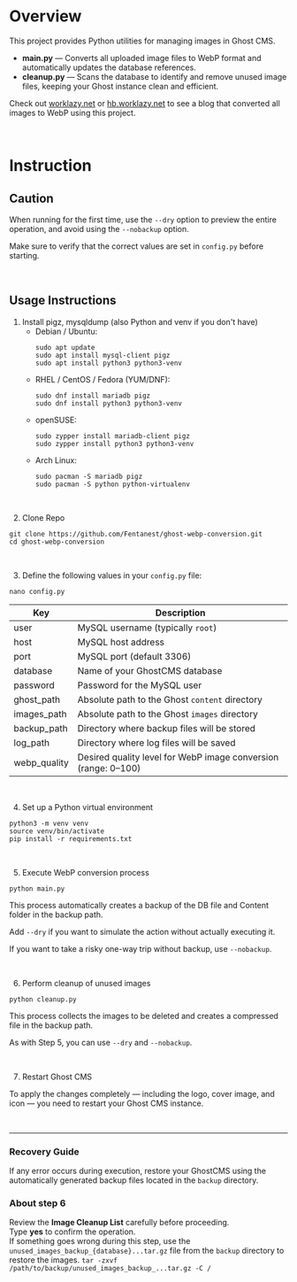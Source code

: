 # Overview

This project provides Python utilities for managing images in Ghost CMS.

- **main.py** — Converts all uploaded image files to WebP format and automatically updates the database references.
- **cleanup.py** — Scans the database to identify and remove unused image files, keeping your Ghost instance clean and efficient.

Check out [worklazy.net](https://worklazy.net) or [hb.worklazy.net](https://hb.worklazy.net) to see a blog that converted all images to WebP using this project.

<br>

# Instruction

## Caution

When running for the first time, use the `--dry﻿` option to preview the entire operation, and avoid using the `--nobackup﻿` option.

Make sure to verify that the correct values are set in `config.py﻿` before starting.

<br>

## Usage Instructions

1. Install pigz, mysqldump (also Python and venv if you don't have)
   - Debian / Ubuntu:
     ```
     sudo apt update
     sudo apt install mysql-client pigz
     sudo apt install python3 python3-venv
     ```
   - RHEL / CentOS / Fedora (YUM/DNF):
     ```
     sudo dnf install mariadb pigz
     sudo dnf install python3 python3-venv
     ```
   - openSUSE:
     ```
     sudo zypper install mariadb-client pigz
     sudo zypper install python3 python3-venv
     ```
   - Arch Linux:
     ```
     sudo pacman -S mariadb pigz
     sudo pacman -S python python-virtualenv
     ```
<br>

2. Clone Repo
```
git clone https://github.com/Fentanest/ghost-webp-conversion.git
cd ghost-webp-conversion
```
<br>

3. Define the following values in your `config.py` file:

```
nano config.py
```

| Key | Description |
|---|---|
| user | MySQL username (typically `root`) |
| host | MySQL host address |
| port | MySQL port (default 3306) |
| database | Name of your GhostCMS database |
| password | Password for the MySQL user |
| ghost_path | Absolute path to the Ghost `content` directory |
| images_path | Absolute path to the Ghost `images` directory |
| backup_path | Directory where backup files will be stored |
| log_path | Directory where log files will be saved |
| webp_quality | Desired quality level for WebP image conversion (range: 0–100) |

<br>

4. Set up a Python virtual environment
```
python3 -m venv venv
source venv/bin/activate
pip install -r requirements.txt
```
<br>

5. Execute WebP conversion process
```
python main.py
```

This process automatically creates a backup of the DB file and Content folder in the backup path.

Add `--dry` if you want to simulate the action without actually executing it.

If you want to take a risky one-way trip without backup, use `--nobackup`.

<br>

6. Perform cleanup of unused images
```
python cleanup.py
```

This process collects the images to be deleted and creates a compressed file in the backup path.

As with Step 5, you can use `--dry` and `--nobackup`.

<br>

7. Restart Ghost CMS

To apply the changes completely — including the logo, cover image, and icon — you need to restart your Ghost CMS instance.

<br>

---

### Recovery Guide

If any error occurs during execution, restore your GhostCMS using the automatically generated backup files located in the `backup` directory.

### About step 6

Review the **Image Cleanup List** carefully before proceeding.  
Type **yes** to confirm the operation.  
If something goes wrong during this step, use the `unused_images_backup_{database}...tar.gz` file from the `backup` directory to restore the images.
`tar -zxvf /path/to/backup/unused_images_backup_...tar.gz -C /`
